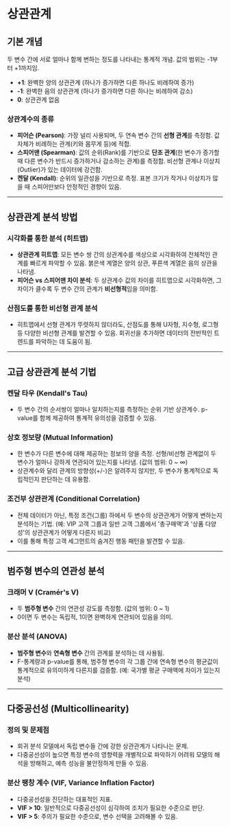 # 상관관계

## 기본 개념

두 변수 간에 서로 얼마나 함께 변하는 정도를 나타내는 통계적 개념. 값의 범위는 -1부터 +1까지임.
- **+1**: 완벽한 양의 상관관계 (하나가 증가하면 다른 하나도 비례하여 증가)
- **-1**: 완벽한 음의 상관관계 (하나가 증가하면 다른 하나는 비례하여 감소)
- **0**: 상관관계 없음

### 상관계수의 종류
- **피어슨 (Pearson)**: 가장 널리 사용되며, 두 연속 변수 간의 **선형 관계**를 측정함. 값 자체가 비례하는 관계(키와 몸무게 등)에 적합.
- **스피어맨 (Spearman)**: 값의 순위(Rank)를 기반으로 **단조 관계**(한 변수가 증가할 때 다른 변수가 반드시 증가하거나 감소하는 관계)를 측정함. 비선형 관계나 이상치(Outlier)가 있는 데이터에 강건함.
- **켄달 (Kendall)**: 순위의 일관성을 기반으로 측정. 표본 크기가 작거나 이상치가 많을 때 스피어만보다 안정적인 경향이 있음.

---

## 상관관계 분석 방법

### 시각화를 통한 분석 (히트맵)
- **상관관계 히트맵**: 모든 변수 쌍 간의 상관계수를 색상으로 시각화하여 전체적인 관계를 빠르게 파악할 수 있음. 붉은색 계열은 양의 상관, 푸른색 계열은 음의 상관을 나타냄.
- **피어슨 vs 스피어맨 차이 분석**: 두 상관계수 값의 차이를 히트맵으로 시각화하면, 그 차이가 클수록 두 변수 간의 관계가 **비선형적**임을 의미함.

### 산점도를 통한 비선형 관계 분석
- 히트맵에서 선형 관계가 뚜렷하지 않더라도, 산점도를 통해 U자형, 지수형, 로그형 등 다양한 비선형 관계를 발견할 수 있음. 회귀선을 추가하면 데이터의 전반적인 트렌드를 파악하는 데 도움이 됨.

---

## 고급 상관관계 분석 기법

### 켄달 타우 (Kendall's Tau)
- 두 변수 간의 순서쌍이 얼마나 일치하는지를 측정하는 순위 기반 상관계수. p-value를 함께 제공하여 통계적 유의성을 검증할 수 있음.

### 상호 정보량 (Mutual Information)
- 한 변수가 다른 변수에 대해 제공하는 정보의 양을 측정. 선형/비선형 관계없이 두 변수가 얼마나 강하게 연관되어 있는지를 나타냄. (값의 범위: 0 ~ ∞)
- 상관계수와 달리 관계의 방향성(+/-)은 알려주지 않지만, 두 변수가 통계적으로 독립적인지 판단하는 데 유용함.

### 조건부 상관관계 (Conditional Correlation)
- 전체 데이터가 아닌, 특정 조건(그룹) 하에서 두 변수의 상관관계가 어떻게 변하는지 분석하는 기법. (예: VIP 고객 그룹과 일반 고객 그룹에서 '총구매액'과 '상품 다양성'의 상관관계가 어떻게 다른지 비교)
- 이를 통해 특정 고객 세그먼트의 숨겨진 행동 패턴을 발견할 수 있음.

---

## 범주형 변수의 연관성 분석

### 크래머 V (Cramér's V)
- 두 **범주형 변수** 간의 연관성 강도를 측정함. (값의 범위: 0 ~ 1)
- 0이면 두 변수는 독립적, 1이면 완벽하게 연관되어 있음을 의미.

### 분산 분석 (ANOVA)
- **범주형 변수**와 **연속형 변수** 간의 관계를 분석하는 데 사용됨.
- F-통계량과 p-value를 통해, 범주형 변수의 각 그룹 간에 연속형 변수의 평균값이 통계적으로 유의미하게 다른지를 검증함. (예: 국가별 평균 구매액에 차이가 있는지 분석)

---

## 다중공선성 (Multicollinearity)

### 정의 및 문제점
- 회귀 분석 모델에서 독립 변수들 간에 강한 상관관계가 나타나는 문제.
- 다중공선성이 높으면 특정 변수의 영향력을 개별적으로 파악하기 어려워 모델의 해석을 방해하고, 예측 성능을 불안정하게 만들 수 있음.

### 분산 팽창 계수 (VIF, Variance Inflation Factor)
- 다중공선성을 진단하는 대표적인 지표.
- **VIF > 10**: 일반적으로 다중공선성이 심각하여 조치가 필요한 수준으로 판단.
- **VIF > 5**: 주의가 필요한 수준으로, 변수 선택을 고려해볼 수 있음.
